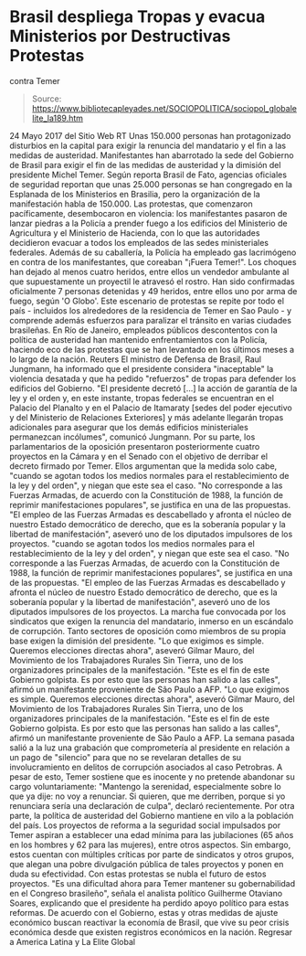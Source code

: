 # Brasil despliega Tropas y evacua Ministerios por Destructivas Protestas 
contra Temer

> Source: https://www.bibliotecapleyades.net/SOCIOPOLITICA/sociopol_globalelite_la189.htm

24 Mayo 2017
del Sitio Web RT
Unas 150.000 personas
han protagonizado disturbios en la capital
para exigir la renuncia del mandatario
y el fin a las medidas de austeridad.
Manifestantes han abarrotado la sede del Gobierno de Brasil para exigir el fin de las medidas de austeridad y la dimisión del presidente Michel Temer.
Según reporta Brasil de Fato, agencias oficiales de seguridad reportan que unas 25.000 personas se han congregado en la Esplanada de los Ministerios en Brasilia, pero la organización de la manifestación habla de 150.000.
Las protestas, que comenzaron pacíficamente, desembocaron en violencia:
los manifestantes pasaron de lanzar piedras a la Policía a prender fuego a los edificios del Ministerio de Agricultura y el Ministerio de Hacienda, con lo que las autoridades decidieron evacuar a todos los empleados de las sedes ministeriales federales.
Además de su caballería, la Policía ha empleado gas lacrimógeno en contra de los manifestantes, que coreaban "¡Fuera Temer!".
Los choques han dejado al menos cuatro heridos, entre ellos un vendedor ambulante al que supuestamente un proyectil le atravesó el rostro. Han sido confirmadas oficialmente 7 personas detenidas y 49 heridos, entre ellos uno por arma de fuego, según 'O Globo'.
Este escenario de protestas se repite por todo el país - incluidos los alrededores de la residencia de Temer en Sao Paulo - y comprende además esfuerzos para paralizar el tránsito en varias ciudades brasileñas.
En Río de Janeiro, empleados públicos descontentos con la política de austeridad han mantenido enfrentamientos con la Policía, haciendo eco de las protestas que se han levantado en los últimos meses a lo largo de la nación.
Reuters
El ministro de Defensa de Brasil, Raul Jungmann, ha informado que el presidente considera "inaceptable" la violencia desatada y que ha pedido "refuerzos" de tropas para defender los edificios del Gobierno.
"El presidente decretó [...] la acción de garantía de la ley y el orden y, en este instante, tropas federales se encuentran en el Palacio del Planalto y en el Palacio de Itamaraty [sedes del poder ejecutivo y del Ministerio de Relaciones Exteriores] y más adelante llegarán tropas adicionales para asegurar que los demás edificios ministeriales permanezcan incólumes", comunicó Jungmann.
Por su parte, los parlamentarios de la oposición presentaron posteriormente cuatro proyectos en la Cámara y en el Senado con el objetivo de derribar el decreto firmado por Temer.
Ellos argumentan que la medida solo cabe,
"cuando se agotan todos los medios normales para el restablecimiento de la ley y del orden", y niegan que este sea el caso. "No corresponde a las Fuerzas Armadas, de acuerdo con la Constitución de 1988, la función de reprimir manifestaciones populares", se justifica en una de las propuestas. "El empleo de las Fuerzas Armadas es descabellado y afronta el núcleo de nuestro Estado democrático de derecho, que es la soberanía popular y la libertad de manifestación", aseveró uno de los diputados impulsores de los proyectos.
"cuando se agotan todos los medios normales para el restablecimiento de la ley y del orden", y niegan que este sea el caso.
"No corresponde a las Fuerzas Armadas, de acuerdo con la Constitución de 1988, la función de reprimir manifestaciones populares", se justifica en una de las propuestas.
"El empleo de las Fuerzas Armadas es descabellado y afronta el núcleo de nuestro Estado democrático de derecho, que es la soberanía popular y la libertad de manifestación", aseveró uno de los diputados impulsores de los proyectos.
La marcha fue convocada por los sindicatos que exigen la renuncia del mandatario, inmerso en un escándalo de corrupción.
Tanto sectores de oposición como miembros de su propia base exigen la dimisión del presidente.
"Lo que exigimos es simple. Queremos elecciones directas ahora", aseveró Gilmar Mauro, del Movimiento de los Trabajadores Rurales Sin Tierra, uno de los organizadores principales de la manifestación. "Este es el fin de este Gobierno golpista. Es por esto que las personas han salido a las calles", afirmó un manifestante proveniente de São Paulo a AFP.
"Lo que exigimos es simple. Queremos elecciones directas ahora", aseveró Gilmar Mauro, del Movimiento de los Trabajadores Rurales Sin Tierra, uno de los organizadores principales de la manifestación.
"Este es el fin de este Gobierno golpista. Es por esto que las personas han salido a las calles", afirmó un manifestante proveniente de São Paulo a AFP.
La semana pasada salió a la luz una grabación que comprometería al presidente en relación a un pago de "silencio" para que no se revelaran detalles de su involucramiento en delitos de corrupción asociados al caso Petrobras.
A pesar de esto, Temer sostiene que es inocente y no pretende abandonar su cargo voluntariamente:
"Mantengo la serenidad, especialmente sobre lo que ya dije: no voy a renunciar. Si quieren, que me derriben, porque si yo renunciara sería una declaración de culpa", declaró recientemente.
Por otra parte, la política de austeridad del Gobierno mantiene en vilo a la población del país.
Los proyectos de reforma a la seguridad social impulsados por Temer aspiran a establecer una edad mínima para las jubilaciones (65 años en los hombres y 62 para las mujeres), entre otros aspectos.
Sin embargo, estos cuentan con múltiples críticas por parte de sindicatos y otros grupos, que alegan una pobre divulgación pública de tales proyectos y ponen en duda su efectividad.
Con estas protestas se nubla el futuro de estos proyectos.
"Es una dificultad ahora para Temer mantener su gobernabilidad en el Congreso brasileño", señala el analista político Guilherme Otaviano Soares, explicando que el presidente ha perdido apoyo político para estas reformas.
De acuerdo con el Gobierno, estas y otras medidas de ajuste económico buscan reactivar la economía de Brasil, que vive su peor crisis económica desde que existen registros económicos en la nación.
Regresar a America Latina y La Elite Global
